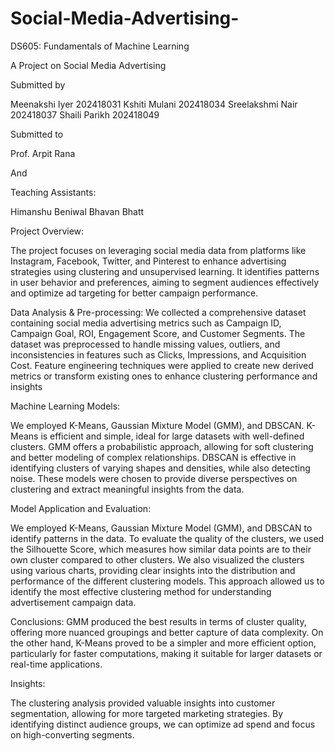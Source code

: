 # Social-Media-Advertising-

DS605: Fundamentals of Machine Learning

A
Project on
Social Media Advertising

Submitted by

Meenakshi Iyer
202418031
Kshiti Mulani
202418034
Sreelakshmi Nair
202418037
Shaili Parikh
202418049

Submitted to

Prof. Arpit Rana

And

Teaching Assistants:

Himanshu Beniwal
Bhavan Bhatt













		
Project Overview:

The project focuses on leveraging social media data from platforms like Instagram, Facebook, Twitter, and Pinterest to enhance advertising strategies using clustering and unsupervised learning. It identifies patterns in user behavior and preferences, aiming to segment audiences effectively and optimize ad targeting for better campaign performance.

Data Analysis & Pre-processing:
We collected a comprehensive dataset containing social media advertising metrics such as Campaign ID, Campaign Goal, ROI, Engagement Score, and Customer Segments. The dataset was preprocessed to handle missing values, outliers, and inconsistencies in features such as Clicks, Impressions, and Acquisition Cost. Feature engineering techniques were applied to create new derived metrics or transform existing ones to enhance clustering performance and insights

Machine Learning Models:

We employed K-Means, Gaussian Mixture Model (GMM), and DBSCAN. K-Means is efficient and simple, ideal for large datasets with well-defined clusters. GMM offers a probabilistic approach, allowing for soft clustering and better modeling of complex relationships. DBSCAN is effective in identifying clusters of varying shapes and densities, while also detecting noise. These models were chosen to provide diverse perspectives on clustering and extract meaningful insights from the data.


Model Application and Evaluation:

We employed K-Means, Gaussian Mixture Model (GMM), and DBSCAN to identify patterns in the data. To evaluate the quality of the clusters, we used the Silhouette Score, which measures how similar data points are to their own cluster compared to other clusters. We also visualized the clusters using various charts, providing clear insights into the distribution and performance of the different clustering models. This approach allowed us to identify the most effective clustering method for understanding advertisement campaign data.



Conclusions:
GMM produced the best results in terms of cluster quality, offering more nuanced groupings and better capture of data complexity. On the other hand, K-Means proved to be a simpler and more efficient option, particularly for faster computations, making it suitable for larger datasets or real-time applications.


Insights:
 
The clustering analysis provided valuable insights into customer segmentation, allowing for more targeted marketing strategies. By identifying distinct audience groups, we can optimize ad spend and focus on high-converting segments.

